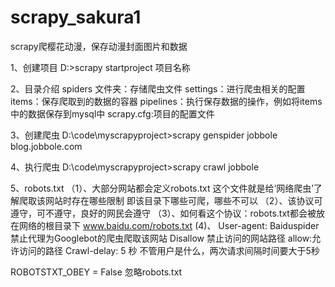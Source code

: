 # scrapy_sakura1
scrapy爬樱花动漫，保存动漫封面图片和数据



1、创建项目
D:\>scrapy startproject 项目名称

2、目录介绍
spiders 文件夹：存储爬虫文件
settings：进行爬虫相关的配置
items：保存爬取到的数据的容器
pipelines：执行保存数据的操作，例如将items中的数据保存到mysql中
scrapy.cfg:项目的配置文件

3、创建爬虫
D:\code\myscrapyproject>scrapy genspider jobbole blog.jobbole.com

4、执行爬虫
D:\code\myscrapyproject>scrapy crawl jobbole

5、robots.txt
（1）、大部分网站都会定义robots.txt
这个文件就是给‘网络爬虫’了解爬取该网站时存在哪些限制
即该目录下哪些可爬，哪些不可以
（2）、该协议可遵守，可不遵守，良好的网民会遵守
（3）、如何看这个协议：robots.txt都会被放在网络的根目录下
www.baidu.com/robots.txt
(4)、
User-agent: Baiduspider 禁止代理为Googlebot的爬虫爬取该网站
Disallow 禁止访问的网站路径
allow:允许访问的路径
Crawl-delay: 5     秒 不管用户是什么，两次请求间隔时间要大于5秒

ROBOTSTXT_OBEY = False 忽略robots.txt
